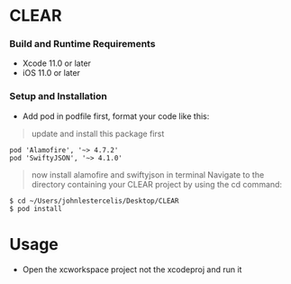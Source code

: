 # CLEAR


### Build and Runtime Requirements
+ Xcode 11.0 or later
+ iOS 11.0 or later

### Setup and Installation 

- Add pod in podfile first, format your code like this:

> update and install this package first

```shell
pod 'Alamofire', '~> 4.7.2'
pod 'SwiftyJSON', '~> 4.1.0'
```

> now install alamofire and swiftyjson in terminal
> Navigate to the directory containing your CLEAR project by using the cd command:

```shell
$ cd ~/Users/johnlestercelis/Desktop/CLEAR
$ pod install
```

# Usage
- Open the xcworkspace project not the xcodeproj and run it
